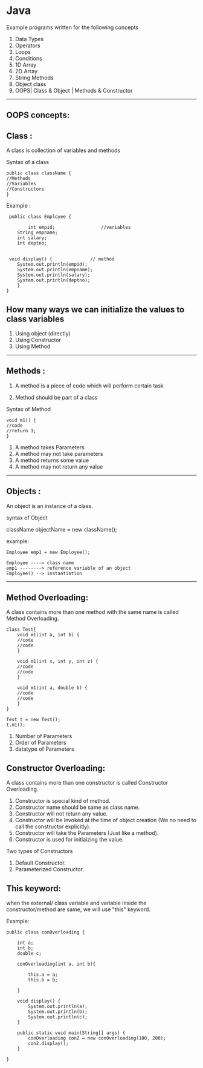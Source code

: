 # Java
Example programs written for the following concepts

1. Data Types
2. Operators
3. Loops
4. Conditions
5. 1D Array
6. 2D Array
7. String Methods 
8. Object class
9. OOPS| Class & Object | Methods & Constructor














-------------------------------------------------------------------------------------------------------------------------------------------------------------------

OOPS concepts:
---------------

 

Class : 
-------

A class is collection of variables and methods

Syntax of a class


	public class className {
	//Methods 
	//Variables
	//Constructors
	}

Example :

     public class Employee {
  
         	int empid;                 //variables
	 	String empname;
	 	int salary;
	 	int deptno;
	
	
     void display() {              // method
		System.out.println(empid);
		System.out.println(empname);
		System.out.println(salary);
		System.out.println(deptno);
		}
	}

How many ways we can initialize the values to class variables
-------------------------------------------------------------
1) Using object (directly)
2) Using Constructor
3) Using Method

-------------------------------------------------------------------------------------------------------------------------------------------------------------------

Methods :
----------

1. A method is a piece of code which will perform certain task

2. Method should be part of a class

Syntax of Method

	void m1() {
	//code
	//return 1;
	}

1) A method takes Parameters 
2) A method may not take parameters 
3) A method returns some value
4) A method may not return any value




-------------------------------------------------------------------------------------------------------------------------------------------------------------------



Objects : 
---------

An object is an instance of a class.

syntax of Object


className objectName = new className();

example:

	Employee emp1 = new Employee();

	Employee ----> class name
	emp1 --------> reference variable of an object 
	Employee() --> instantiation
	
-------------------------------------------------------------------------------------------------------------------------------------------------------------------

Method Overloading:
-------------------

A class contains more than one method with the same name is called Method Overloading.

	class Test{
		void m1(int a, int b) {
		//code
		//code
		}
		
		void m1(int x, int y, int z) {
		//code
		//code
		}
		
		void m1(int a, double b) {
		//code
		//code
		}
	}
	
	Test t = new Test();
	t.m1();

1. Number of Parameters
2. Order of Parameters
3. datatype of Parameters


Constructor Overloading:
------------------------

A class contains more than one constructor is called Constructor Overloading.

1. Constructor is special kind of method.
2. Constructor name should be same as class name.
3. Constructor will not return any value.
4. Constructor will be invoked at the time of object creation (We no need to call the constructor explicitly).
5. Constructor will take the Parameters (Just like a method).
6. Constructor is used for initialzing the value.

Two types of Constructors
1. Default Constructor.
2. Parameterized Constructor.

This keyword:
------------

when the external/ class variable and variable inside the constructor/method are same, we will use "this" keyword.

Example:

	public class conOverloading {
	
		int a;
		int b;
		double c;
	
		conOverloading(int a, int b){
		
			this.a = a;
			this.b = b;
		
		}
		
		void display() {
			System.out.println(a);
			System.out.println(b);
			System.out.println(c);
		}
		
		public static void main(String[] args) {
			conOverloading con2 = new conOverloading(100, 200);
			con2.display();
		}

	}
